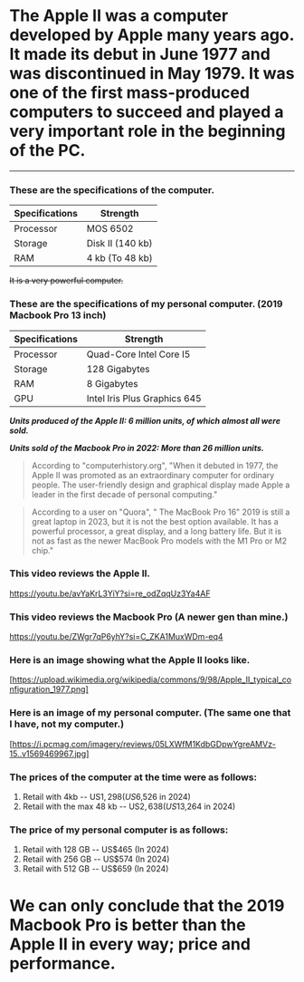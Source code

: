 # The Apple II was a computer developed by Apple many years ago. It made its debut in June 1977 and was discontinued in May 1979. It was one of the first mass-produced computers to succeed and played a very important role in the beginning of the PC.
____

### These are the specifications of the computer.   

| Specifications | Strength        |     
|----------------|-----------------| 
|Processor       | MOS 6502        |   
|Storage         | Disk II (140 kb)|
|RAM             | 4 kb (To 48 kb) |    

~~It is a very powerful computer.~~

###  These are the specifications of my personal computer. (2019 Macbook Pro 13 inch)

| Specifications | Strength                     |
|----------------|------------------------------|
| Processor      | Quad-Core Intel Core I5      | 
| Storage        | 128 Gigabytes                |
| RAM            | 8 Gigabytes                  |
| GPU            | Intel Iris Plus Graphics 645 |
   
***Units produced of the Apple II: 6 million units, of which almost all were sold.***

***Units sold of the Macbook Pro in 2022: More than 26 million units.***

> According to "computerhistory.org", "When it debuted in 1977, the Apple II was promoted as an extraordinary computer for ordinary people. The user-friendly design and graphical display made Apple a leader in the first decade of personal computing."

> According to a user on "Quora", "
The MacBook Pro 16" 2019 is still a great laptop in 2023, but it is not the best option available. It has a powerful processor, a great display, and a long battery life. But it is not as fast as the newer MacBook Pro models with the M1 Pro or M2 chip."

### This video reviews the Apple II.
<https://youtu.be/avYaKrL3YiY?si=re_odZqqUz3Ya4AF>

### This video reviews the Macbook Pro (A newer gen than mine.)
<https://youtu.be/ZWgr7qP6yhY?si=C_ZKA1MuxWDm-eq4>

### Here is an image showing what the Apple II looks like.
[https://upload.wikimedia.org/wikipedia/commons/9/98/Apple_II_typical_configuration_1977.png]

### Here is an image of my personal computer. (The same one that I have, not my computer.)
[https://i.pcmag.com/imagery/reviews/05LXWfM1KdbGDpwYgreAMVz-15..v1569469967.jpg]

### The prices of the computer at the time were as follows:
1. Retail with 4kb -- US$1,298 (US$6,526 in 2024)
2. Retail with the max 48 kb -- US$2,638 (US$13,264 in 2024)

### The price of my personal computer is as follows:
1. Retail with 128 GB -- US$465 (In 2024)
2. Retail with 256 GB -- US$574 (In 2024)
3. Retail with 512 GB -- US$659 (In 2024)


# We can only conclude that the 2019 Macbook Pro is better than the Apple II in every way; price and performance.
